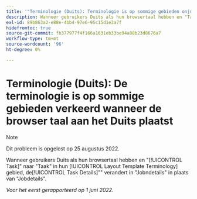 ```yaml
---
title: '"Terminologie (Duits): Terminologie is op sommige gebieden onjuist wanneer de browsertaal is ingesteld op Duits.'''
description: Wanneer gebruikers Duits als hun browsertaal hebben en "Taak" in hun sectie van de Terminologie van het Malplaatje van de Lay-out"aanpassen, verandert het lusje van "Details van de Taak"in "Jobndetails"in plaats van "Jobdetails".
exl-id: 89b863a2-e88e-4bb4-97e6-95c15d1e3a7f
hidefromtoc: true
source-git-commit: fb377977f4f166a1631eb33be94a88b23d8676a7
workflow-type: tm+mt
source-wordcount: '96'
ht-degree: 0%

---
```


# Terminologie (Duits): De terminologie is op sommige gebieden verkeerd wanneer de browser taal aan het Duits plaatst

>[!NOTE]
>
>Dit probleem is opgelost op 25 augustus 2022.

Wanneer gebruikers Duits als hun browsertaal hebben en &quot;[!UICONTROL Task]&quot; naar &quot;Taak&quot; in hun [!UICONTROL Layout Template Terminology] gebied, de[!UICONTROL Task Details]&quot;&quot; verandert in &quot;Jobndetails&quot; in plaats van &quot;Jobdetails&quot;.

_Voor het eerst gerapporteerd op 1 juni 2022._
